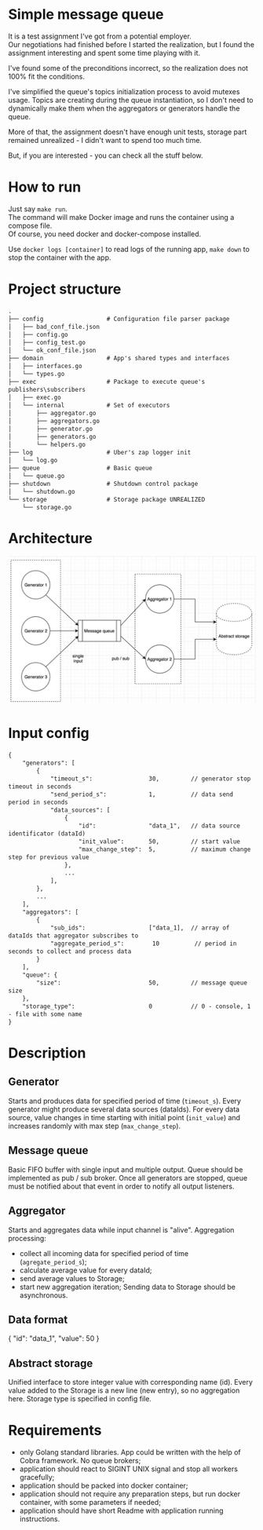 # Simple message queue
It is a test assignment I've got from a potential employer.  
Our negotiations had finished before I started the realization, but I found the assignment interesting and spent some time playing with it. 

I've found some of the preconditions incorrect, so the realization does not 100% fit the conditions.

I've simplified the queue's topics initialization process to avoid mutexes usage. Topics are creating during the queue instantiation, so I don't need to dynamically make them when the aggregators or generators handle the queue.

More of that, the assignment doesn't have enough unit tests, storage part remained unrealized - I didn't want to spend too much time.

But, if you are interested - you can check all the stuff below.

# How to run
Just say `make run`.  
The command will make Docker image and runs the container using a compose file.  
Of course, you need docker and docker-compose installed.  

Use `docker logs [container]` to read logs of the running app, `make down` to stop the container with the app.

# Project structure
```
.
├── config                  # Configuration file parser package
│   ├── bad_conf_file.json
│   ├── config.go
│   ├── config_test.go
│   └── ok_conf_file.json
├── domain                  # App's shared types and interfaces
│   ├── interfaces.go
│   └── types.go
├── exec                    # Package to execute queue's publishers\subscribers
│   ├── exec.go
│   └── internal            # Set of executors
│       ├── aggregator.go
│       ├── aggregators.go
│       ├── generator.go
│       ├── generators.go
│       └── helpers.go
├── log                     # Uber's zap logger init
│   └── log.go
├── queue                   # Basic queue
│   └── queue.go
├── shutdown                # Shutdown control package
│   └── shutdown.go
└── storage                 # Storage package UNREALIZED
    └── storage.go
```

# Architecture
![scheme](scheme.jpg)
# Input config

```
{
    "generators": [
        {
            "timeout_s":                30,         // generator stop timeout in seconds
            "send_period_s":            1,          // data send period in seconds
            "data_sources": [
                {
                    "id":               "data_1",   // data source identificator (dataId)
                    "init_value":       50,         // start value
                    "max_change_step":  5,          // maximum change step for previous value
                },
                ...
            ],
        },
        ...
    ],
    "aggregators": [
        {
            "sub_ids":                  ["data_1],  // array of dataIds that aggregator subscribes to
            "aggregate_period_s":        10          // period in seconds to collect and process data
        }
    ],
    "queue": {
        "size":                         50,         // message queue size
    },
    "storage_type":                     0           // 0 - console, 1 - file with some name
}
```

# Description

## Generator

Starts and produces data for specified period of time (`timeout_s`).
Every generator might produce several data sources (dataIds).
For every data source, value changes in time starting with initial point (`init_value`) and increases randomly with max step (`max_change_step`).

## Message queue

Basic FIFO buffer with single input and multiple output.
Queue should be implemented as pub / sub broker.
Once all generators are stopped, queue must be notified about that event in order to notify all output listeners.

## Aggregator

Starts and aggregates data while input channel is "alive".
Aggregation processing:

- collect all incoming data for specified period of time (`agregate_period_s`);
- calculate average value for every dataId;
- send average values to Storage;
- start new aggregation iteration;
  Sending data to Storage should be asynchronous.

## Data format

{
"id": "data_1",
"value": 50
}

## Abstract storage

Unified interface to store integer value with corresponding name (id).
Every value added to the Storage is a new line (new entry), so no aggregation here.
Storage type is specified in config file.

# Requirements

- only Golang standard libraries. App could be written with the help of Cobra framework. No queue brokers;
- application should react to SIGINT UNIX signal and stop all workers gracefully;
- application should be packed into docker container;
- application should not require any preparation steps, but run docker container, with some parameters if needed;
- application should have short Readme with application running instructions.
